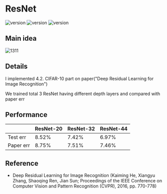 # ResNet

![version](https://img.shields.io/badge/CUDA-11.1-brightgreen) ![version](https://img.shields.io/badge/cuDNN-8.1.0-blue) ![version](https://img.shields.io/badge/pytorch-1.9.0-orange)



## Main idea
![1311](https://user-images.githubusercontent.com/87002037/124681898-83db9080-df04-11eb-8a02-b77391df3ade.png)

## Details
I implemented 4.2. CIFAR-10 part on paper("Deep Residual Learning for Image Recognition")

We trained total 3 ResNet having different depth layers and compared with paper err

## Performance


||ResNet-20|ResNet-32|ResNet-44|
|------|---|---|---|
|Test err|8.52%| 7.42%|6.97%|
|Paper err|8.75%|7.51%|7.46%|

## Reference

* Deep Residual Learning for Image Recognition (Kaiming He, Xiangyu Zhang, Shaoqing Ren, Jian Sun; Proceedings of the IEEE Conference on Computer Vision and Pattern Recognition (CVPR), 2016, pp. 770-778)
